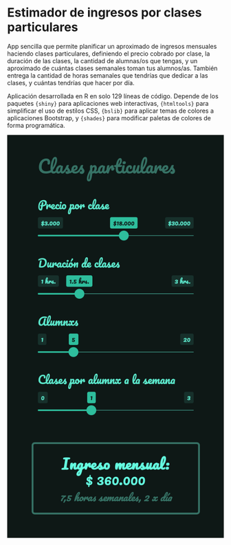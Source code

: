 
# Estimador de ingresos por clases particulares

App sencilla que permite planificar un aproximado de ingresos mensuales haciendo clases particulares, definiendo el precio cobrado por clase, la duración de las clases, la cantidad de alumnas/os que tengas, y un aproximado de cuántas clases semanales toman tus alumnos/as. También entrega la cantidad de horas semanales que tendrías que dedicar a las clases, y cuántas tendrías que hacer por día.

Aplicación desarrollada en R en solo 129 líneas de código. Depende de los paquetes `{shiny}` para aplicaciones web interactivas, `{htmltools}` para simplificar el uso de estilos CSS, `{bslib}` para aplicar temas de colores a aplicaciones Bootstrap, y `{shades}` para modificar paletas de colores de forma programática.

![](pantallazo_1.png)